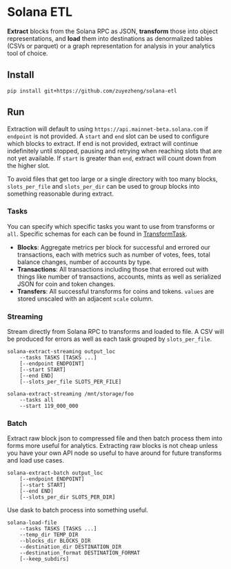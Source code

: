 # Solana ETL

**Extract** blocks from the Solana RPC as JSON, **transform** those into object representations, and **load** them into destinations as denormalized tables (CSVs or parquet) or a graph representation for analysis in your analytics tool of choice.

## Install

```
pip install git+https://github.com/zuyezheng/solana-etl
```

##  Run

Extraction will default to using `https://api.mainnet-beta.solana.com` if `endpoint` is not provided. A `start` and `end` slot can be used to configure which blocks to extract. If end is not provided, extract will continue indefinitely until stopped, pausing and retrying when reaching slots that are not yet available. If `start` is greater than `end`, extract will count down from the higher slot.

To avoid files that get too large or a single directory with too many blocks, `slots_per_file` and `slots_per_dir` can be used to group blocks into something reasonable during extract.

### Tasks

You can specify which specific tasks you want to use from transforms or `all`. Specific schemas for each can be found in [TransformTask](https://github.com/zuyezheng/solana-etl/blob/master/src/load/TransformTask.py).

- **Blocks**: Aggregate metrics per block for successful and errored our transactions, each with metrics such as number of votes, fees, total balance changes, number of accounts by type.
- **Transactions**: All transactions including those that errored out with things like number of transactions, accounts, mints as well as serialized JSON for coin and token changes.
- **Transfers**: All successful transforms for coins and tokens. `values` are stored unscaled with an adjacent `scale` column.

### Streaming

Stream directly from Solana RPC to transforms and loaded to file. A CSV will be produced for errors as well as each task grouped by `slots_per_file`.

```
solana-extract-streaming output_loc
    --tasks TASKS [TASKS ...] 
    [--endpoint ENDPOINT] 
    [--start START] 
    [--end END]
    [--slots_per_file SLOTS_PER_FILE]
    
solana-extract-streaming /mnt/storage/foo
    --tasks all
    --start 119_000_000
```

### Batch

Extract raw block json to compressed file and then batch process them into forms more useful for analytics. Extracting raw blocks is not cheap unless you have your own API node so useful to have around for future transforms and load use cases.

```
solana-extract-batch output_loc
    [--endpoint ENDPOINT] 
    [--start START] 
    [--end END] 
    [--slots_per_dir SLOTS_PER_DIR]
```

Use dask to batch process into something useful.

```
solana-load-file 
    --tasks TASKS [TASKS ...] 
    --temp_dir TEMP_DIR 
    --blocks_dir BLOCKS_DIR 
    --destination_dir DESTINATION_DIR 
    --destination_format DESTINATION_FORMAT 
    [--keep_subdirs]
```
